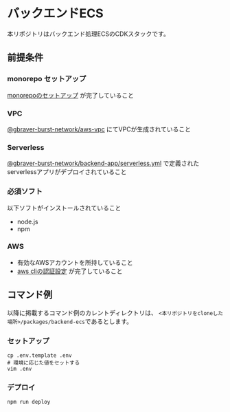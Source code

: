 # バックエンドECS
本リポジトリはバックエンド処理ECSのCDKスタックです。

## 前提条件
### monorepo セットアップ
[monorepoのセットアップ](../../Readme.md) が完了していること

### VPC
[@gbraver-burst-network/aws-vpc](../aws-vpc/README.md) にてVPCが生成されていること

### Serverless
[@gbraver-burst-network/backend-app/serverless.yml](../backend-app/serverless.yml)
で定義されたserverlessアプリがデプロイされていること

### 必須ソフト
以下ソフトがインストールされていること

* node.js
* npm

### AWS
* 有効なAWSアカウントを所持していること
* [aws cliの認証設定](https://docs.aws.amazon.com/ja_jp/cli/latest/userguide/cli-configure-files.html) が完了していること

## コマンド例
以降に掲載するコマンド例のカレントディレクトリは、
```<本リポジトリをcloneした場所>/packages/backend-ecs```であるとします。

### セットアップ
```shell
cp .env.template .env
# 環境に応じた値をセットする
vim .env
```

### デプロイ
```shell
npm run deploy
```
